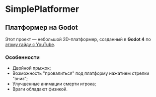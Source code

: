 # SimplePlatformer
## Платформер на Godot

Этот проект — небольшой 2D-платформер, созданный в **Godot 4** по [этому гайду с YouTube](https://youtu.be/LOhfqjmasi0?si=BclYwZSKMVRfnFaj).

### Особенности
- Двойной прыжок;
- Возможность "провалиться" под платформу нажатием стрелки "вниз";
- Улучшенные анимации смерти игрока;
- Враги обладают физикой.
